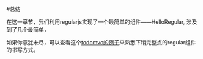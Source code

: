 
#总结


在这一章节，我们利用regularjs实现了一个最简单的组件——HelloRegular, 涉及到了几个最简单，



如果你意犹未尽，可以查看这个[todomvc的例子](http://jsfiddle.net/leeluolee/5Err9/)来熟悉下稍完整点的regular组件的书写方式。